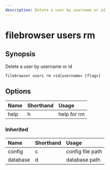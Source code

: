 ```yaml
---
description: Delete a user by username or id
---
```


# filebrowser users rm

## Synopsis

Delete a user by username or id

```text
filebrowser users rm <id|username> [flags]
```

## Options

| Name | Shorthand | Usage |
| :--- | :--- | :--- |
| help | h | help for rm |

### Inherited

| Name | Shorthand | Usage |
| :--- | :--- | :--- |
| config | c | config file path |
| database | d | database path |

